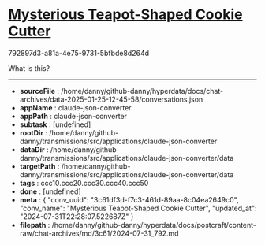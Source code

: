# [Mysterious Teapot-Shaped Cookie Cutter](https://claude.ai/chat/3c61df3d-f7c3-461d-89aa-8c04ea2649c0)

792897d3-a81a-4e75-9731-5bfbde8d264d

What is this?

---

* **sourceFile** : /home/danny/github-danny/hyperdata/docs/chat-archives/data-2025-01-25-12-45-58/conversations.json
* **appName** : claude-json-converter
* **appPath** : claude-json-converter
* **subtask** : [undefined]
* **rootDir** : /home/danny/github-danny/transmissions/src/applications/claude-json-converter
* **dataDir** : /home/danny/github-danny/transmissions/src/applications/claude-json-converter/data
* **targetPath** : /home/danny/github-danny/transmissions/src/applications/claude-json-converter/data
* **tags** : ccc10.ccc20.ccc30.ccc40.ccc50
* **done** : [undefined]
* **meta** : {
  "conv_uuid": "3c61df3d-f7c3-461d-89aa-8c04ea2649c0",
  "conv_name": "Mysterious Teapot-Shaped Cookie Cutter",
  "updated_at": "2024-07-31T22:28:07.522687Z"
}
* **filepath** : /home/danny/github-danny/hyperdata/docs/postcraft/content-raw/chat-archives/md/3c61/2024-07-31_792.md
